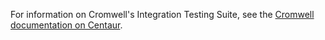 For information on Cromwell's Integration Testing Suite, see the [Cromwell documentation on Centaur](https://cromwell.readthedocs.io/en/develop/developers/Centaur/).
